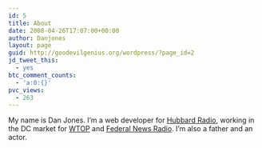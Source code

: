 ```yaml
---
id: 5
title: About
date: 2008-04-26T17:07:00+00:00
author: Danjones
layout: page
guid: http://goodevilgenius.org/wordpress/?page_id=2
jd_tweet_this:
  - yes
btc_comment_counts:
  - 'a:0:{}'
pvc_views:
  - 263
---
```

My name is Dan Jones. I&#8217;m a web developer for [Hubbard Radio](http://www.hubbardradio.com/), working in the DC market for [WTOP](http://www.wtop.com) and [Federal News Radio](http://www.federalnewsradio.com). I&#8217;m also a father and an actor.
